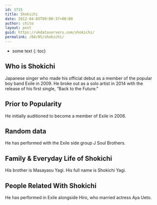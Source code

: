 ```yaml
---
id: 1715
title: Shokichi
date: 2012-04-05T09:00:37+00:00
author: chito
layout: post
guid: https://ukdataservers.com/shokichi/
permalink: /04/05/shokichi/
---
```


* some text
{: toc}
          
          
## Who is  Shokichi
                  
                  
                  
Japanese singer who made his official debut as a member of the popular boy band Exile in 2009. He broke out as a solo artist in 2014 with the release of his first single, &#8220;Back to the Future.&#8221;
                  
                
                
                
## Prior to Popularity 
                  
                  
                  
He initially auditioned to become a member of Exile in 2006.
                  
                
                
                
## Random data 
                  
                  
                  
He has performed with the Exile side group J Soul Brothers.
                  
                
                
                
## Family & Everyday Life of Shokichi
                  
                  
                  
His brother is Masayasu Yagi. His full name is Shokichi Yagi.
                  
                
                
                
## People Related With  Shokichi
                  
                  
                  
He has performed in Exile alongside Hiro, who married actress Aya Ueto.
                  
                
              
            
          
          
          
    
    
  
